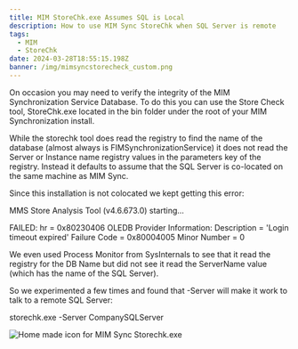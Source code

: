 ```yaml
---
title: MIM StoreChk.exe Assumes SQL is Local
description: How to use MIM Sync StoreChk when SQL Server is remote
tags:
  - MIM
  - StoreChk
date: 2024-03-28T18:55:15.198Z
banner: /img/mimsyncstorecheck_custom.png
---
```

On occasion you may need to verify the integrity of the MIM Synchronization Service Database. To do this you can use the Store Check tool, StoreChk.exe located in the bin folder under the root of your MIM Synchronization install.

W﻿hile the storechk tool does read the registry to find the name of the database (almost always is FIMSynchronizationService) it does not read the Server or Instance name registry values in the parameters key of the registry. Instead it defaults to assume that the SQL Server is co-located on the same machine as MIM Sync. 

S﻿ince this installation is not colocated we kept getting this error:

MMS Store Analysis Tool (v4.6.673.0) starting...

FAILED: hr = 0x80230406 OLEDB Provider Information:
Description  = 'Login timeout expired'
Failure Code = 0x80004005
Minor Number = 0

W﻿e even used Process Monitor from SysInternals to see that it read the registry for the DB Name but did not see it read the ServerName value (which has the name of the SQL Server).

S﻿o we experimented a few times and found that -Server will make it work to talk to a remote SQL Server:

storechk.exe -Server CompanySQLServer

![Home made icon for MIM Sync Storechk.exe](/img/mimsyncstorecheck_custom.png "Icon for MIM Sync Storechk.exe")